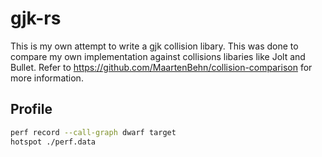 # gjk-rs
This is my own attempt to write a gjk collision libary. 
This was done to compare my own implementation against collisions libaries like Jolt and Bullet. 
Refer to https://github.com/MaartenBehn/collision-comparison for more information.

## Profile
```bash
perf record --call-graph dwarf target
hotspot ./perf.data
```
